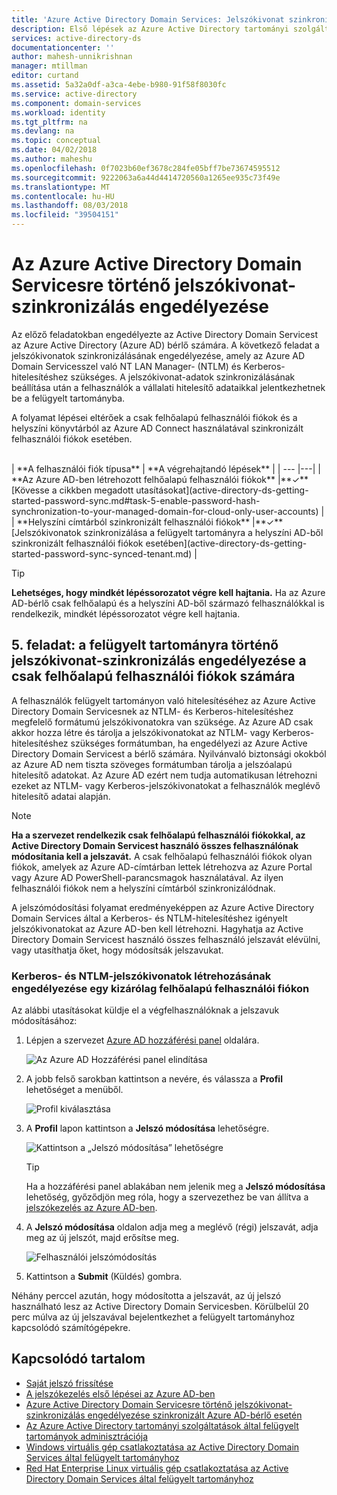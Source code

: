 ```yaml
---
title: 'Azure Active Directory Domain Services: Jelszókivonat szinkronizálásának engedélyezése | Microsoft Docs'
description: Első lépések az Azure Active Directory tartományi szolgáltatások használatával
services: active-directory-ds
documentationcenter: ''
author: mahesh-unnikrishnan
manager: mtillman
editor: curtand
ms.assetid: 5a32a0df-a3ca-4ebe-b980-91f58f8030fc
ms.service: active-directory
ms.component: domain-services
ms.workload: identity
ms.tgt_pltfrm: na
ms.devlang: na
ms.topic: conceptual
ms.date: 04/02/2018
ms.author: maheshu
ms.openlocfilehash: 0f7023b60ef3678c284fe05bff7be73674595512
ms.sourcegitcommit: 9222063a6a44d4414720560a1265ee935c73f49e
ms.translationtype: MT
ms.contentlocale: hu-HU
ms.lasthandoff: 08/03/2018
ms.locfileid: "39504151"
---
```

# <a name="enable-password-hash-synchronization-to-azure-active-directory-domain-services"></a>Az Azure Active Directory Domain Servicesre történő jelszókivonat-szinkronizálás engedélyezése
Az előző feladatokban engedélyezte az Active Directory Domain Servicest az Azure Active Directory (Azure AD) bérlő számára. A következő feladat a jelszókivonatok szinkronizálásának engedélyezése, amely az Azure AD Domain Servicesszel való NT LAN Manager- (NTLM) és Kerberos-hitelesítéshez szükséges. A jelszókivonat-adatok szinkronizálásának beállítása után a felhasználók a vállalati hitelesítő adataikkal jelentkezhetnek be a felügyelt tartományba.

A folyamat lépései eltérőek a csak felhőalapú felhasználói fiókok és a helyszíni könyvtárból az Azure AD Connect használatával szinkronizált felhasználói fiókok esetében. 

<br>
| **A felhasználói fiók típusa** | **A végrehajtandó lépések** |
| --- |---|
| **Az Azure AD-ben létrehozott felhőalapú felhasználói fiókok** |**&#x2713;** [Kövesse a cikkben megadott utasításokat](active-directory-ds-getting-started-password-sync.md#task-5-enable-password-hash-synchronization-to-your-managed-domain-for-cloud-only-user-accounts) |
| **Helyszíni címtárból szinkronizált felhasználói fiókok** |**&#x2713;** [Jelszókivonatok szinkronizálása a felügyelt tartományra a helyszíni AD-ből szinkronizált felhasználói fiókok esetében](active-directory-ds-getting-started-password-sync-synced-tenant.md) | 

<br>

> [!TIP]
> **Lehetséges, hogy mindkét lépéssorozatot végre kell hajtania.**
> Ha az Azure AD-bérlő csak felhőalapú és a helyszíni AD-ből származó felhasználókkal is rendelkezik, mindkét lépéssorozatot végre kell hajtania.
>

## <a name="task-5-enable-password-hash-synchronization-to-your-managed-domain-for-cloud-only-user-accounts"></a>5. feladat: a felügyelt tartományra történő jelszókivonat-szinkronizálás engedélyezése a csak felhőalapú felhasználói fiókok számára
A felhasználók felügyelt tartományon való hitelesítéséhez az Azure Active Directory Domain Servicesnek az NTLM- és Kerberos-hitelesítéshez megfelelő formátumú jelszókivonatokra van szüksége. Az Azure AD csak akkor hozza létre és tárolja a jelszókivonatokat az NTLM- vagy Kerberos-hitelesítéshez szükséges formátumban, ha engedélyezi az Azure Active Directory Domain Servicest a bérlő számára. Nyilvánvaló biztonsági okokból az Azure AD nem tiszta szöveges formátumban tárolja a jelszóalapú hitelesítő adatokat. Az Azure AD ezért nem tudja automatikusan létrehozni ezeket az NTLM- vagy Kerberos-jelszókivonatokat a felhasználók meglévő hitelesítő adatai alapján.

> [!NOTE]
> **Ha a szervezet rendelkezik csak felhőalapú felhasználói fiókokkal, az Active Directory Domain Servicest használó összes felhasználónak módosítania kell a jelszavát.** A csak felhőalapú felhasználói fiókok olyan fiókok, amelyek az Azure AD-címtárban lettek létrehozva az Azure Portal vagy Azure AD PowerShell-parancsmagok használatával. Az ilyen felhasználói fiókok nem a helyszíni címtárból szinkronizálódnak.
>
>

A jelszómódosítási folyamat eredményeképpen az Azure Active Directory Domain Services által a Kerberos- és NTLM-hitelesítéshez igényelt jelszókivonatokat az Azure AD-ben kell létrehozni. Hagyhatja az Active Directory Domain Servicest használó összes felhasználó jelszavát elévülni, vagy utasíthatja őket, hogy módosítsák jelszavukat.

### <a name="enable-ntlm-and-kerberos-password-hash-generation-for-a-cloud-only-user-account"></a>Kerberos- és NTLM-jelszókivonatok létrehozásának engedélyezése egy kizárólag felhőalapú felhasználói fiókon
Az alábbi utasításokat küldje el a végfelhasználóknak a jelszavuk módosításához:

1. Lépjen a szervezet [Azure AD hozzáférési panel](http://myapps.microsoft.com) oldalára.

    ![Az Azure AD Hozzáférési panel elindítása](./media/active-directory-domain-services-getting-started/access-panel.png)

2. A jobb felső sarokban kattintson a nevére, és válassza a **Profil** lehetőséget a menüből.

    ![Profil kiválasztása](./media/active-directory-domain-services-getting-started/select-profile.png)

3. A **Profil** lapon kattintson a **Jelszó módosítása** lehetőségre.

    ![Kattintson a „Jelszó módosítása” lehetőségre](./media/active-directory-domain-services-getting-started/user-change-password.png)

   > [!TIP]
   > Ha a hozzáférési panel ablakában nem jelenik meg a **Jelszó módosítása** lehetőség, győződjön meg róla, hogy a szervezethez be van állítva a [jelszókezelés az Azure AD-ben](../active-directory/authentication/quickstart-sspr.md).
   >
   >
4. A **Jelszó módosítása** oldalon adja meg a meglévő (régi) jelszavát, adja meg az új jelszót, majd erősítse meg.

    ![Felhasználói jelszómódosítás](./media/active-directory-domain-services-getting-started/user-change-password2.png)

5. Kattintson a **Submit** (Küldés) gombra.

Néhány perccel azután, hogy módosította a jelszavát, az új jelszó használható lesz az Active Directory Domain Servicesben. Körülbelül 20 perc múlva az új jelszavával bejelentkezhet a felügyelt tartományhoz kapcsolódó számítógépekre.

## <a name="related-content"></a>Kapcsolódó tartalom
* [Saját jelszó frissítése](../active-directory/user-help/active-directory-passwords-update-your-own-password.md)
* [A jelszókezelés első lépései az Azure AD-ben](../active-directory/authentication/quickstart-sspr.md)
* [Azure Active Directory Domain Servicesre történő jelszókivonat-szinkronizálás engedélyezése szinkronizált Azure AD-bérlő esetén](active-directory-ds-getting-started-password-sync-synced-tenant.md)
* [Az Azure Active Directory tartományi szolgáltatások által felügyelt tartományok adminisztrációja](active-directory-ds-admin-guide-administer-domain.md)
* [Windows virtuális gép csatlakoztatása az Active Directory Domain Services által felügyelt tartományhoz](active-directory-ds-admin-guide-join-windows-vm.md)
* [Red Hat Enterprise Linux virtuális gép csatlakoztatása az Active Directory Domain Services által felügyelt tartományhoz](active-directory-ds-admin-guide-join-rhel-linux-vm.md)

